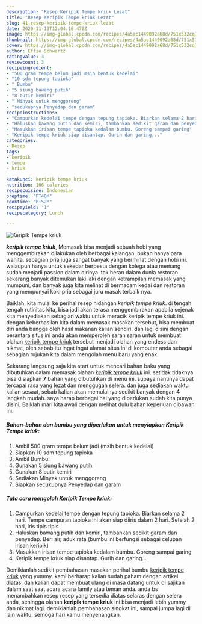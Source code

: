 ```yaml
---
description: "Resep Keripik Tempe kriuk Lezat"
title: "Resep Keripik Tempe kriuk Lezat"
slug: 41-resep-keripik-tempe-kriuk-lezat
date: 2020-11-13T12:04:16.470Z
image: https://img-global.cpcdn.com/recipes/4a5ac1449092a68d/751x532cq70/keripik-tempe-kriuk-foto-resep-utama.jpg
thumbnail: https://img-global.cpcdn.com/recipes/4a5ac1449092a68d/751x532cq70/keripik-tempe-kriuk-foto-resep-utama.jpg
cover: https://img-global.cpcdn.com/recipes/4a5ac1449092a68d/751x532cq70/keripik-tempe-kriuk-foto-resep-utama.jpg
author: Effie Schwartz
ratingvalue: 3
reviewcount: 3
recipeingredient:
- "500 gram tempe belum jadi msih bentuk kedelai"
- "10 sdm tepung tapioka"
- " Bumbu"
- "5 siung bawang putih"
- "8 butir kemiri"
- " Minyak untuk menggoreng"
- "secukupnya Penyedap dan garam"
recipeinstructions:
- "Campurkan kedelai tempe dengan tepung tapioka. Biarkan selama 2 hari. Tempe campuran tapioka ini akan siap diiris dalam 2 hari. Setelah 2 hari, iris tipis tipis"
- "Haluskan bawang putih dan kemiri, tambahkan sedikit garam dan penyedap. Beri air, aduk rata (bumbu ini berfungsi sebagai celupan irisan keripik)"
- "Masukkan irisan tempe tapioka kedalam bumbu. Goreng sampai garing"
- "Keripik tempe kriuk siap disantap. Gurih dan garing..."
categories:
- Resep
tags:
- keripik
- tempe
- kriuk

katakunci: keripik tempe kriuk 
nutrition: 106 calories
recipecuisine: Indonesian
preptime: "PT40M"
cooktime: "PT52M"
recipeyield: "1"
recipecategory: Lunch

---
```



![Keripik Tempe kriuk](https://img-global.cpcdn.com/recipes/4a5ac1449092a68d/751x532cq70/keripik-tempe-kriuk-foto-resep-utama.jpg)

<b><i>keripik tempe kriuk</i></b>, Memasak bisa menjadi sebuah hobi yang menggembirakan dilakukan oleh berbagai kalangan. bukan hanya para wanita, sebagian pria juga sangat banyak yang berminat dengan hobi ini. walaupun hanya untuk sekedar berpesta dengan kolega atau memang sudah menjadi passion dalam dirinya. tak heran dalam dunia restoran sekarang banyak ditemukan laki laki dengan ketrampilan memasak yang mumpuni, dan banyak juga kita melihat di bermacam kedai dan restoran yang mempunyai koki pria sebagai juru masak terbaik nya.



Baiklah, kita mulai ke perihal resep hidangan <i>keripik tempe kriuk</i>. di tengah tengah rutinitas kita, bisa jadi akan terasa menggembirakan apabila sejenak kita menyediakan sebagian waktu untuk meracik keripik tempe kriuk ini. dengan keberhasilan kita dalam memasak masakan tersebut, bisa membuat diri anda bangga oleh hasil makanan kalian sendiri. dan lagi disini dengan perantara situs ini anda akan memperoleh saran saran untuk membuat olahan <u>keripik tempe kriuk</u> tersebut menjadi olahan yang endess dan nikmat, oleh sebab itu ingat ingat alamat situs ini di komputer anda sebagai sebagian rujukan kita dalam mengolah menu baru yang enak.


Sekarang langsung saja kita start untuk mencari bahan baku yang dibutuhkan dalam memasak olahan <u><i>keripik tempe kriuk</i></u> ini. setidak tidaknya bisa disiapkan <b>7</b> bahan yang dibutuhkan di menu ini. supaya nantinya dapat tercapai rasa yang lezat dan menggugah selera. dan juga sediakan waktu kalian sesaat, sebab kalian akan memulainya sedikit banyak dengan <b>4</b> langkah mudah. saya harap berbagai hal yang diperlukan sudah kita punya disini, Baiklah mari kita awali dengan melihat dulu bahan keperluan dibawah ini.

<!--inarticleads1-->

##### Bahan-bahan dan bumbu yang diperlukan untuk menyiapkan Keripik Tempe kriuk:

1. Ambil 500 gram tempe belum jadi (msih bentuk kedelai)
1. Siapkan 10 sdm tepung tapioka
1. Ambil  Bumbu:
1. Gunakan 5 siung bawang putih
1. Gunakan 8 butir kemiri
1. Sediakan  Minyak untuk menggoreng
1. Siapkan secukupnya Penyedap dan garam




<!--inarticleads2-->

##### Tata cara mengolah Keripik Tempe kriuk:

1. Campurkan kedelai tempe dengan tepung tapioka. Biarkan selama 2 hari. Tempe campuran tapioka ini akan siap diiris dalam 2 hari. Setelah 2 hari, iris tipis tipis
1. Haluskan bawang putih dan kemiri, tambahkan sedikit garam dan penyedap. Beri air, aduk rata (bumbu ini berfungsi sebagai celupan irisan keripik)
1. Masukkan irisan tempe tapioka kedalam bumbu. Goreng sampai garing
1. Keripik tempe kriuk siap disantap. Gurih dan garing...




Demikianlah sedikit pembahasan masakan perihal bumbu <u>keripik tempe kriuk</u> yang yummy. kami berharap kalian sudah paham dengan artikel diatas, dan kalian dapat membuat ulang di masa datang untuk di sajikan dalam saat saat acara acara family atau teman anda. anda bs menambahkan resep resep yang tersedia diatas selaras dengan selera anda, sehingga olahan <b>keripik tempe kriuk</b> ini bisa menjadi lebih yummy dan nikmat lagi. demikianlah pembahasan singkat ini, sampai jumpa lagi di lain waktu. semoga hari kamu menyenangkan.
